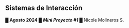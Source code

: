 ## **Sistemas de Interacción** 
█ **Agosto 2024** 
█ **_Mini Proyecto #1_** 
█ Nicole Molineros S. 
